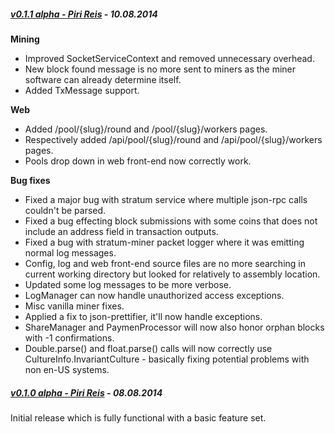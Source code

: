 ##### [v0.1.1 alpha - Piri Reis](https://github.com/CoiniumServ/CoiniumServ/releases/tag/v0.1.1-alpha) - 10.08.2014
**Mining**
* Improved SocketServiceContext and removed unnecessary overhead.
* New block found message is no more sent to miners as the miner software can already determine itself.
* Added TxMessage support.
 
**Web**
* Added /pool/{slug}/round and /pool/{slug}/workers pages.
* Respectively added /api/pool/{slug}/round and /api/pool/{slug}/workers pages.
* Pools drop down in web front-end now correctly work.

**Bug fixes**
* Fixed a major bug with stratum service where multiple json-rpc calls couldn't be parsed.
* Fixed a bug effecting block submissions with some coins that does not include an address field in transaction outputs.
* Fixed a bug with stratum-miner packet logger where it was emitting normal log messages.
* Config, log and web front-end source files are no more searching in current working directory but looked for relatively to assembly location.
* Updated some log messages to be more verbose.
* LogManager can now handle unauthorized access exceptions.
* Misc vanilla miner fixes.
* Applied a fix to json-prettifier, it'll now handle exceptions.
* ShareManager and PaymenProcessor will now also honor orphan blocks with -1 confirmations.
* Double.parse() and float.parse() calls will now correctly use CultureInfo.InvariantCulture - basically fixing potential problems with non en-US systems.


##### [v0.1.0 alpha - Piri Reis](https://github.com/CoiniumServ/CoiniumServ/releases/tag/v0.1.0-alpha) - 08.08.2014

Initial release which is fully functional with a basic feature set.
